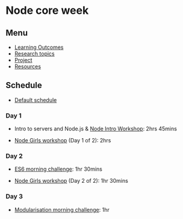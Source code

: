 # Node core week

## Menu

- [Learning Outcomes](./learning-outcomes.md)
- [Research topics](./research-afternoon.md)
- [Project](./project.md)
- [Resources](./resources)

## Schedule
- [Default schedule](../schedules/default.md)

### Day 1

- Intro to servers and Node.js
  & [Node Intro Workshop](https://github.com/foundersandcoders/Node-Intro-Workshop): 2hrs 45mins

- [Node Girls workshop](https://github.com/node-girls/workshop-cms) (Day 1 of 2): 2hrs

### Day 2

- [ES6 morning challenge](./morning-challenge-day-2.md): 1hr 30mins

- [Node Girls workshop](https://github.com/node-girls/workshop-cms) (Day 2 of 2): 1hr 30mins

### Day 3

- [Modularisation morning challenge](./morning-challenge-day-3.md): 1hr
